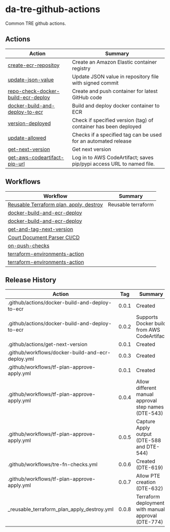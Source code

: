 # da-tre-github-actions

Common TRE github actions.

## Actions
| Action                                                                           | Summary                                                              |
|----------------------------------------------------------------------------------|----------------------------------------------------------------------|
| [create-ecr-repositoy](create-ecr-repository)                                    | Create an Amazon Elastic container registry                          |
| [update-json-value](update-json-value)                                           | Update JSON value in repository file with signed commit              |
| [repo-check-docker-build-ecr-deploy](repo-check-docker-build-ecr-deploy)         | Create and push container for latest GitHub code                     |
| [docker-build-and-deploy-to-ecr](.github/actions/docker-build-and-deploy-to-ecr) | Build and deploy docker container to ECR                             |
| [version-deployed](version-deployed)                                             | Check if specified version (tag) of container has been deployed      |
| [update-allowed](update-allowed)                                                 | Checks if a specified tag can be used for an automated release       |
| [get-next-version](.github/actions/get-next-version)                             | Get next version                                                     |
| [get-aws-codeartifact-pip-url](.github/actions/get-aws-codeartifact-pip-url)     | Log in to AWS CodeArtifact; saves pip/pypi access URL to named file. |

## Workflows
| Workflow                                                                                                | Summary            |
|---------------------------------------------------------------------------------------------------------|--------------------|
| [Reusable Terraform plan, apply, destroy](.github/workflows/_reusable_terraform_plan_apply_destroy.yml) | Reusable terraform |
| [docker-build-and-ecr-deploy](.github/workflows/docker-build-and-ecr-deploy.yml)                        ||
| [docker-build-and-ecr-deploy](.github/workflows/docker-build-and-ecr-deploy-using-code-artifact.yml)    ||
| [get-and-tag-next-version](.github/workflows/get-and-tag-next-version.yml)                              ||
| [Court Document Parser CI/CD](.github/workflows/repo-check-docker-build-ecr-deploy.yml)                 ||
| [on-push-checks](.github/workflows/repo-check-docker-build-ecr-deploy.yml)                              ||
| [terraform-environments-action](.github/workflows/tf-plan-approve-apply.yml)                            ||
| [terraform-environments-action](.github/workflows/tf-plan.yml)                                          ||

## Release History

| Action                                            | Tag   | Summary                                              |
| ------------------------------------------------- | ----- | ---------------------------------------------------- |
| .github/actions/docker-build-and-deploy-to-ecr    | 0.0.1 | Created                                              |
| .github/actions/docker-build-and-deploy-to-ecr    | 0.0.2 | Supports Docker build from AWS CodeArtifact          |
| .github/actions/get-next-version                  | 0.0.1 | Created                                              |
| .github/workflows/docker-build-and-ecr-deploy.yml | 0.0.3 | Created                                              |
| .github/workflows/tf-plan-approve-apply.yml       | 0.0.1 | Created                                              |
| .github/workflows/tf-plan-approve-apply.yml       | 0.0.4 | Allow different manual approval step names (DTE-543) |
| .github/workflows/tf-plan-approve-apply.yml       | 0.0.5 | Capture Apply output (DTE-588 and DTE-544)           |
| .github/workflows/tre-fn-checks.yml               | 0.0.6 | Created (DTE-619)          |                         |
| .github/workflows/tf-plan-approve-apply.yml       | 0.0.7 | Allow PTE creation (DTE-632)                         |
| _reusable_terraform_plan_apply_destroy.yml        | 0.0.8 | Terraform deployment with manual approval (DTE-774)  |
